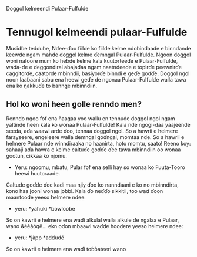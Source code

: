 Doggol kelmeendi Pulaar-Fulfulde

# Tennugol kelmeendi pulaar-Fulfulde
Musiɗɓe tedduɓe,
Ndee-ɗoo fiilde ko fiilde kelme ndoɓindaaɗe e binndanɗe keewɗe ngam mahde doggol kelme ɗemngal Pulaar-Fulfulde. Ngoon doggol woni nafoore mum ko heɓde kelme kala kuutorteeɗe e Pulaar-Fulfulde, waɗa-ɗe e deggondiral abajadaa ngam naatndeede e topirɗe peewnirɗe caggitorɗe, caatorɗe mbinndii, basiyorɗe binndi e geɗe goɗɗe.
Doggol ngol noon laaɓaani sabu ena heewi geɗe ɗe ngonaa Pulaar-Fulfulde walla tawa ena ko ŋakkuɗe to bannge mbinndiin.

## Hol ko woni heen golle renndo men?
Renndo ngoo fof ena ñaagaa yoo wallu en tennude doggol ngol ngam yaltinde heen kala ko wonaa Pulaar-Fulfulde! Kala nde ngogi-ɗaa yaajeende seeɗa, aɗa waawi arde ɗoo, tennaa doggol ngol. So a hawrii e helmere farayseere, engeleere walla ɗemngal goɗngal, momtaa nde. So a hawrii e helmere Pulaar nde winndiraaka no haanirta, hoto momtu, saato! Reeno koy: sahaaji aɗa hawra e kelme caltuɗe goɗɗe ɗee tawa mbinndiin oo wonaa gootun, cikkaa ko njomu.

* Yeru: ngoomu, mbatu, Pular fof ena selli hay so wonaa ko Fuuta-Tooro heewi huutoraade.
 
Caltuɗe goɗɗe ɗee kadi maa njiy ɗoo ko nanndaani e ko no mbinndirta, kono haa jooni wonaa joɓɓi. Kala ɗo neɗɗo sikkitii, too waɗ ɗoon maantoode yeeso helmere ndee:

* yeru: *yahuki
        *bowlooɓe
      
 So on kawrii e helmere ena waɗi alkulal walla alkule ɗe ngalaa e Pulaar, wano &éèàóqë... ekn oɗon mbaawi waɗde hoodere yeeso helmere ndee:
 
* yeru: *jàpp
        *addudé
        
So on kawrii e helmere ena waɗi toɓɓateeri wano
